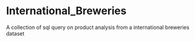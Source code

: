 # International_Breweries
A collection of sql query on product analysis from a international breweries dataset
